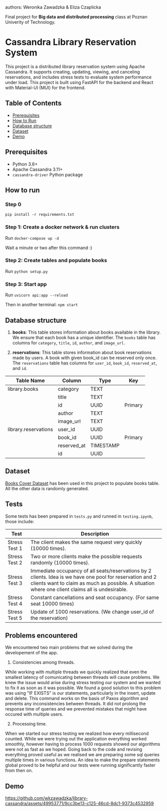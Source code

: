 authors: Weronika Zawadzka & Eliza Czaplicka

Final project for **Big data and distributed processing** class at Poznan Univerity of Technology.

# Cassandra Library Reservation System

This project is a distributed library reservation system using Apache Cassandra. It supports creating, updating, viewing, and canceling reservations, and includes stress tests to evaluate system performance under load. This project is built using FastAPI for the backend and React with Material-UI (MUI) for the frontend.

## Table of Contents

- [Prerequisites](#prerequisites)
- [How to Run](#how-to-run)
- [Database structure](#database-structure)
- [Dataset](#dataset)
- [Demo](#demo)

## Prerequisites

- Python 3.6+
- Apache Cassandra 3.11+
- `cassandra-driver` Python package

## How to run

### Step 0

`pip install -r requirements.txt`

### Step 1: Create a docker network & run clusters

Run `docker-compose up -d`

Wait a minute or two after this command :)

### Step 2: Create tables and populate books

Run `python setup.py`

### Step 3: Start app

Run `uvicorn api:app --reload`

Then in another terminal: `npm start`

## Database structure

1. **books**: This table stores information about books available in the library. We ensure that each book has a unique identifier. The `books` table has columns for `category`, `title`, `id`, `author`, and `image_url`.

2. **reservations**: This table stores information about book reservations made by users. A book with given book_id can be reserved only once. The `reservations` table has columns for `user_id`, `book_id`, `reserved_at`, and `id`.

| Table Name           | Column      | Type      | Key     |
| -------------------- | ----------- | --------- | ------- |
| library.books        | category    | TEXT      |         |
|                      | title       | TEXT      |         |
|                      | id          | UUID      | Primary |
|                      | author      | TEXT      |         |
|                      | image_url   | TEXT      |         |
| library.reservations | user_id     | UUID      |         |
|                      | book_id     | UUID      | Primary |
|                      | reserved_at | TIMESTAMP |         |
|                      | id          | UUID      |         |

## Dataset

[Books Cover Dataset](https://github.com/uchidalab/book-dataset) has been used in this project to populate books table. All the other data is randomly generated.

## Tests

Some tests has been prepared in `tests.py` and runned in `testing.ipynb`, those include:

| Test          | Description                                                                                                                                                                                                   |
| ------------- | ------------------------------------------------------------------------------------------------------------------------------------------------------------------------------------------------------------- |
| Stress Test 1 | The client makes the same request very quickly (10000 times).                                                                                                                                                 |
| Stress Test 2 | Two or more clients make the possible requests randomly (10000 times).                                                                                                                                        |
| Stress Test 3 | Immediate occupancy of all seats/reservations by 2 clients. Idea is we have one pool for reservation and 2 clients want to claim as much as possible. A situation where one client claims all is undesirable. |
| Stress Test 4 | Constant cancellations and seat occupancy. (For same seat 10000 times)                                                                                                                                        |
| Stress Test 5 | Update of 1000 reservations. (We change user_id of the reservation)     |


## Problems encountered

We encountered two main problems that we solved during the developement of the app.
1. Consistencies among threads.
   
While working with multiple threads we quickly realized that even the smallest latency of comunicating between threads will cause problems. We knew the issue would arise during stress testing our system and we wanted to fix it as soon as it was possible. We found a good solution to this problem was using "IF EXISTS" is our statements, particularly in the insert, update and delete. This command works on the basis of Paxos algorithm and prevents any inconsistencies between threads. It did not prolong the response time of queries and we prevented mistakes that might have occured with multiple users.

2. Processing time.

When we started our stress testing we realized how every millisecond counted. While we were trying out the application everything worked smoothly, however having to process 1000 requests showed our algorithms were not as fast as we hoped. Going back to the code and revising everything proved useful as we realised we are preparing some sql queries multiple times in various functions. An idea to make the prepare statements global proved to be helpful and our tests were running significantly faster from then on. 

## Demo


https://github.com/wkzawadzka/library-cassandra/assets/49953771/9cc3be13-c125-46cd-8dc1-9373c4532959


